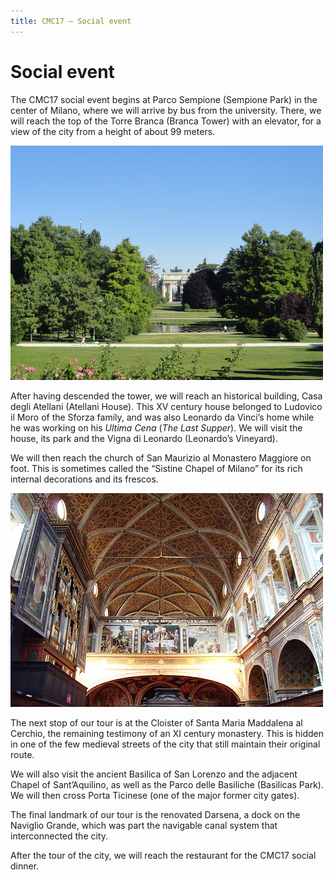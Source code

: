 ```yaml
---
title: CMC17 – Social event
---
```


Social event
============

The CMC17 social event begins at Parco Sempione (Sempione Park) in the center of Milano, where we will arrive by bus from the university. There, we will reach the top of the Torre Branca (Branca Tower) with an elevator, for a view of the city from a height of about 99 meters.

![[Arco della Pace in Parco Sempione, Milan, Italy](https://www.flickr.com/photos/99852712@N04/9474340744/) by [Veselina Dzhingarova](https://www.flickr.com/photos/99852712@N04/), used under [CC BY](https://creativecommons.org/licenses/by/2.0/)](/media/parco-sempione.jpg "Arco della Pace in Parco Sempione, Milan, Italy")

After having descended the tower, we will reach an historical building, Casa degli Atellani (Atellani House). This XV century house belonged to Ludovico il Moro of the Sforza family, and was also Leonardo da Vinci’s home while he was working on his *Ultima Cena* (*The Last Supper*). We will visit the house, its park and the Vigna di Leonardo (Leonardo’s Vineyard).

We will then reach the church of San Maurizio al Monastero Maggiore on foot. This is sometimes called the “Sistine Chapel of Milano” for its rich internal decorations and its frescos.

![[В церкви San Maurizio al Monastero Maggiore](https://www.flickr.com/photos/foupic/11031655345/) by [FouPic](https://www.flickr.com/photos/foupic/), used under [CC BY](https://creativecommons.org/licenses/by/2.0/)](/media/san-maurizio.jpg "В церкви San Maurizio al Monastero Maggiore")

The next stop of our tour is at the Cloister of Santa Maria Maddalena al Cerchio, the remaining testimony of an XI century monastery. This is hidden in one of the few medieval streets of the city that still maintain their original route.

We will also visit the ancient Basilica of San Lorenzo and the adjacent Chapel of Sant’Aquilino, as well as the Parco delle Basiliche (Basilicas Park). We will then cross Porta Ticinese (one of the major former city gates).

The final landmark of our tour is the renovated Darsena, a dock on the Naviglio Grande, which was part the navigable canal system that interconnected the city.

After the tour of the city, we will reach the restaurant for the CMC17 social dinner.
